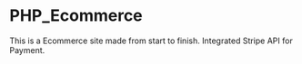 # PHP_Ecommerce
This is a Ecommerce site made from start to finish. Integrated Stripe API for Payment. 
